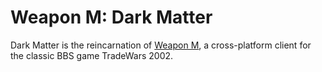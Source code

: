 Weapon M: Dark Matter
=====================
Dark Matter is the reincarnation of [Weapon M](http://github.org/kjkrum/WeaponM), a cross-platform client for the classic BBS game TradeWars 2002.